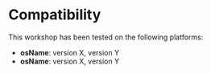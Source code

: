 # Compatibility

This workshop has been tested on the following platforms:

* **osName**: version X, version Y
* **osName**: version X, version Y
